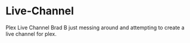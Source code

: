 # Live-Channel
Plex Live Channel
Brad B just messing around and attempting to create a live channel for plex.
